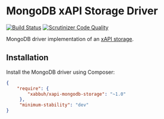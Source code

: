 MongoDB xAPI Storage Driver
===========================

[![Build Status](https://travis-ci.org/xabbuh/xapi-mongodb-storage.svg?branch=master)](https://travis-ci.org/xabbuh/xapi-mongodb-storage)
[![Scrutinizer Code Quality](https://scrutinizer-ci.com/g/xabbuh/xapi-mongodb-storage/badges/quality-score.png?b=master)](https://scrutinizer-ci.com/g/xabbuh/xapi-mongodb-storage/?branch=master)

MongoDB driver implementation of an [xAPI storage](https://github.com/xabbuh/xapi-storage-api/).

Installation
------------

Install the MongoDB driver using Composer:

```json
{
    "require": {
        "xabbuh/xapi-mongodb-storage": "~1.0"
     },
     "minimum-stability": "dev"
}
```

